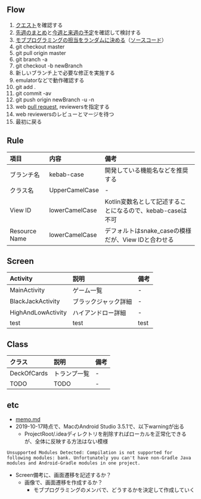 ## Flow

1. [クエスト](https://github.com/itomakiweb-corp/bank/projects/1?fullscreen=true)を確認する
1. [先週のまとめ](https://github.com/itomakiweb-corp/bank/milestones?state=closed)と[今週と来週の予定](https://github.com/itomakiweb-corp/bank/milestones)を確認して検討する
1. [モブプログラミングの担当をランダムに決める](https://paiza.io/projects/SHMoTiDcBPG9eI86P-WS5A)（[ソースコード](https://github.com/itomakiweb-corp/bank/blob/master/tools/selectRandomUsers.kt)）
1. git checkout master
1. git pull origin master
1. git branch -a
1. git checkout -b newBranch
1. 新しいブランチ上で必要な修正を実施する
1. emulatorなどで動作確認する
1. git add .
1. git commit -av
1. git push origin newBranch -u -n
1. web [pull request](https://github.com/itomakiweb-corp/bank/pulls), reviewersを指定する
1. web reviewersのレビューとマージを待つ
1. 最初に戻る

## Rule

|項目|内容|備考|
|:---|:---|:---|
|ブランチ名|kebab-case|開発している機能名などを推奨する|
|クラス名|UpperCamelCase|-|
|View ID|lowerCamelCase|Kotlin変数名として記述することになるので、kebab-caseは不可|
|Resource Name|lowerCamelCase|デフォルトはsnake_caseの模様だが、View IDと合わせる|

## Screen

|Activity|説明|備考|
|:---|:---|:---|
|MainActivity|ゲーム一覧|-|
|BlackJackActivity|ブラックジャック詳細|-|
|HighAndLowActivity|ハイアンドロー詳細|-|
|test|test|test|

## Class

|クラス|説明|備考|
|:---|:---|:---|
|DeckOfCards|トランプ一覧|-|
|TODO|TODO|-|

## etc

- [memo.md](documents/memo.md)
- 2019-10-17時点で、MacのAndroid Studio 3.5.1で、以下warningが出る
  - ProjectRoot/.ideaディレクトリを削除すればローカルを正常化できるが、全体に反映する方法はない模様
```
Unsupported Modules Detected: Compilation is not supported for following modules: bank. Unfortunately you can't have non-Gradle Java modules and Android-Gradle modules in one project.
```
- Screen備考に、画面遷移を記述するか？
  - 画像で、画面遷移を作成するか？
    - モブプログラミングのメンバで、どうするかを決定して作成していく
